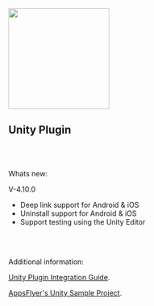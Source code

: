 
<img src="https://www.appsflyer.com/wp-content/themes/ohav-child/images/logo.svg"  width="200">


<h2>Unity Plugin</h2>

<br></br>

Whats new:

V-4.10.0 <br>
- Deep link support for Android & iOS<br>
- Uninstall support for Android & iOS<br>
- Support testing using the Unity Editor<br>

<br></br>

Additional information:

[Unity Plugin Integration Guide](https://support.appsflyer.com/hc/en-us/articles/213766183-Unity).

[AppsFlyer's Unity Sample Project](https://github.com/AppsFlyerSDK/AppsFlyerUnitySampleApp).

